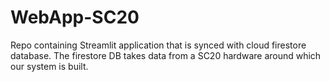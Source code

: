 # WebApp-SC20

Repo containing Streamlit application that is synced with cloud firestore database. The firestore DB takes data from a SC20 hardware around which our system is built.
